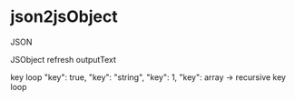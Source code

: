 # json2jsObject


JSON 

JSObject
refresh outputText

key loop
"key": true,
"key": "string",
"key": 1,
"key": array → recursive key loop


